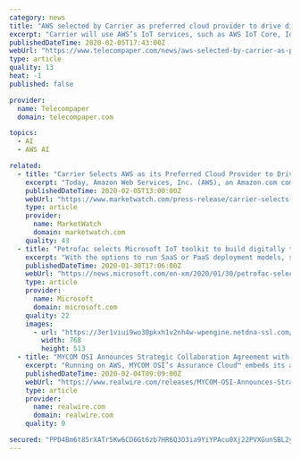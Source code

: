 ```yaml
---
category: news
title: "AWS selected by Carrier as preferred cloud provider to drive digital transformation"
excerpt: "Carrier will use AWS’s IoT services, such as AWS IoT Core, IoT Analytics, and IoT Events, to connect its products into intelligent systems, and AWS’s ML and artificial intelligence services to allow those systems to learn from users’ habits and adjust automatically to improve efficiency without sacrificing performance. Carrier will also ..."
publishedDateTime: 2020-02-05T17:43:00Z
webUrl: "https://www.telecompaper.com/news/aws-selected-by-carrier-as-preferred-cloud-provider-to-drive-digital-transformation--1325488"
type: article
quality: 13
heat: -1
published: false

provider:
  name: Telecompaper
  domain: telecompaper.com

topics:
  - AI
  - AWS AI

related:
  - title: "Carrier Selects AWS as its Preferred Cloud Provider to Drive Digital Transformation"
    excerpt: "Today, Amazon Web Services, Inc. (AWS), an Amazon.com company AMZN, announced that Carrier, a leader in heating, ventilating,"
    publishedDateTime: 2020-02-05T13:00:00Z
    webUrl: "https://www.marketwatch.com/press-release/carrier-selects-aws-as-its-preferred-cloud-provider-to-drive-digital-transformation-2020-02-05"
    type: article
    provider:
      name: MarketWatch
      domain: marketwatch.com
    quality: 43
  - title: "Petrofac selects Microsoft IoT toolkit to build digitally transformative Connected Construction platform"
    excerpt: "With the options to run SaaS or PaaS deployment models, solutions builders can deliver real edge intelligence to field operatives that allows better, data-driven decisions through machine learning and advanced analytics. Azure IoT Edge moves cloud analytics and custom business logic to devices for organisations that prioritise business insights ..."
    publishedDateTime: 2020-01-30T17:06:00Z
    webUrl: "https://news.microsoft.com/en-xm/2020/01/30/petrofac-selects-microsoft-iot-toolkit-to-build-digitally-transformative-connected-construction-platform/"
    type: article
    provider:
      name: Microsoft
      domain: microsoft.com
    quality: 22
    images:
      - url: "https://3er1viui9wo30pkxh1v2nh4w-wpengine.netdna-ssl.com/wp-content/uploads/prod/sites/133/2020/01/img-768x513.png"
        width: 768
        height: 513
  - title: "MYCOM OSI Announces Strategic Collaboration Agreement with Amazon Web Services to deliver Carrier-grade Service Assurance with the Cloud"
    excerpt: "Running on AWS, MYCOM OSI’s Assurance Cloud™ embeds its award-winning Experience Assurance ... telco and IT networks by integrating real time assurance with closed loop automation and analytics driven by Artificial Intelligence (AI) and Machine Learning (ML). “When selecting a cloud provider, the thing that matters most is a cloud ..."
    publishedDateTime: 2020-02-04T09:09:00Z
    webUrl: "https://www.realwire.com/releases/MYCOM-OSI-Announces-Strategic-Collaboration-Agreement-with-AWS"
    type: article
    provider:
      name: realwire.com
      domain: realwire.com
    quality: 0

secured: "PPD4Bm6t85rXATr5Kw6CD6Gt6zb7HR6Q3O3ia9YiYPAcu0Xj22PVXGunSBL2yzdVFjZUZCnxa87En/to5qmOzVj+S3R+H6xXmSljz3MBtUU4NTq4PJiwUOYYebEWgu5UfbXsXsC2P/u5gHAvXMAbrdy+lcqoT0rEVGoq/hptMvCoLq/aXVl6ghoW2n4Uvbnq85XNVdLgcEnkW//QKppOYqYdeLvfyyRpAkoINF0QSmvxVM1w3sCVCc4/eXAfRyGtLD5OpsVa8djqCTpWQUrBaJyk+hO7ZJ93Dkju8m3rXK+Tl0+aJdbLMqiNLyagRmgN;4Ht5ufe5xFHs7YWL7+zAPw=="
---
```


